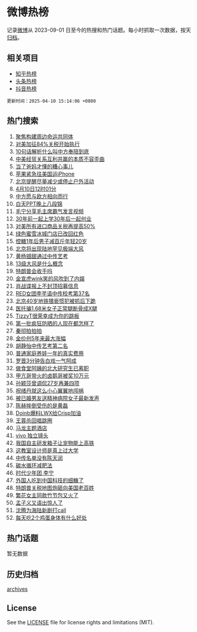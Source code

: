 # 微博热榜

记录[微博](https://www.weibo.com)从 2023-09-01 日至今的热搜和热门话题。每小时抓取一次数据，按天[归档](archives)。

## 相关项目

- [知乎热榜](https://github.com/hotarchive/zhihu)
- [头条热榜](https://github.com/hotarchive/toutiao)
- [抖音热榜](https://github.com/hotarchive/douyin)


`更新时间：2025-04-10 15:14:06 +0800`

## 热门搜索

1. [聚焦构建周边命运共同体](https://m.weibo.cn/search?containerid=100103type%3D1%26t%3D10%26q%3D%23%E8%81%9A%E7%84%A6%E6%9E%84%E5%BB%BA%E5%91%A8%E8%BE%B9%E5%91%BD%E8%BF%90%E5%85%B1%E5%90%8C%E4%BD%93%23&stream_entry_id=51&isnewpage=1&extparam=seat%3D1%26dgr%3D0%26cate%3D10103%26c_type%3D51%26pos%3D0%26filter_type%3Drealtimehot%26stream_entry_id%3D51%26q%3D%2523%25E8%2581%259A%25E7%2584%25A6%25E6%259E%2584%25E5%25BB%25BA%25E5%2591%25A8%25E8%25BE%25B9%25E5%2591%25BD%25E8%25BF%2590%25E5%2585%25B1%25E5%2590%258C%25E4%25BD%2593%2523%26display_time%3D1744269245%26pre_seqid%3D174426924541401822469121)
1. [对美加征84%关税开始执行](https://m.weibo.cn/search?containerid=100103type%3D1%26t%3D10%26q%3D%23%E5%AF%B9%E7%BE%8E%E5%8A%A0%E5%BE%8184%25%E5%85%B3%E7%A8%8E%E5%BC%80%E5%A7%8B%E6%89%A7%E8%A1%8C%23&stream_entry_id=31&isnewpage=1&extparam=seat%3D1%26dgr%3D0%26cate%3D5001%26stream_entry_id%3D31%26q%3D%2523%25E5%25AF%25B9%25E7%25BE%258E%25E5%258A%25A0%25E5%25BE%258184%2525%25E5%2585%25B3%25E7%25A8%258E%25E5%25BC%2580%25E5%25A7%258B%25E6%2589%25A7%25E8%25A1%258C%2523%26flag%3D2%26lcate%3D5001%26band_rank%3D1%26realpos%3D1%26pos%3D0%26filter_type%3Drealtimehot%26c_type%3D31%26display_time%3D1744269245%26pre_seqid%3D174426924541401822469121)
1. [10句话解析什么叫中方奉陪到底](https://m.weibo.cn/search?containerid=100103type%3D1%26t%3D10%26q%3D%2310%E5%8F%A5%E8%AF%9D%E8%A7%A3%E6%9E%90%E4%BB%80%E4%B9%88%E5%8F%AB%E4%B8%AD%E6%96%B9%E5%A5%89%E9%99%AA%E5%88%B0%E5%BA%95%23&stream_entry_id=31&isnewpage=1&extparam=seat%3D1%26dgr%3D0%26cate%3D5001%26stream_entry_id%3D31%26q%3D%252310%25E5%258F%25A5%25E8%25AF%259D%25E8%25A7%25A3%25E6%259E%2590%25E4%25BB%2580%25E4%25B9%2588%25E5%258F%25AB%25E4%25B8%25AD%25E6%2596%25B9%25E5%25A5%2589%25E9%2599%25AA%25E5%2588%25B0%25E5%25BA%2595%2523%26flag%3D0%26lcate%3D5001%26band_rank%3D2%26realpos%3D2%26pos%3D1%26filter_type%3Drealtimehot%26c_type%3D31%26display_time%3D1744269245%26pre_seqid%3D174426924541401822469121)
1. [中美经贸关系互利共赢的本质不容歪曲](https://m.weibo.cn/search?containerid=100103type%3D1%26t%3D10%26q%3D%23%E4%B8%AD%E7%BE%8E%E7%BB%8F%E8%B4%B8%E5%85%B3%E7%B3%BB%E4%BA%92%E5%88%A9%E5%85%B1%E8%B5%A2%E7%9A%84%E6%9C%AC%E8%B4%A8%E4%B8%8D%E5%AE%B9%E6%AD%AA%E6%9B%B2%23&stream_entry_id=31&isnewpage=1&extparam=seat%3D1%26dgr%3D0%26cate%3D5001%26stream_entry_id%3D31%26q%3D%2523%25E4%25B8%25AD%25E7%25BE%258E%25E7%25BB%258F%25E8%25B4%25B8%25E5%2585%25B3%25E7%25B3%25BB%25E4%25BA%2592%25E5%2588%25A9%25E5%2585%25B1%25E8%25B5%25A2%25E7%259A%2584%25E6%259C%25AC%25E8%25B4%25A8%25E4%25B8%258D%25E5%25AE%25B9%25E6%25AD%25AA%25E6%259B%25B2%2523%26flag%3D0%26lcate%3D5001%26band_rank%3D3%26realpos%3D3%26pos%3D2%26filter_type%3Drealtimehot%26c_type%3D31%26display_time%3D1744269245%26pre_seqid%3D174426924541401822469121)
1. [当了爸妈才懂的糟心事儿](https://m.weibo.cn/search?containerid=100103type%3D1%26t%3D10%26q%3D%23%E5%BD%93%E4%BA%86%E7%88%B8%E5%A6%88%E6%89%8D%E6%87%82%E7%9A%84%E7%B3%9F%E5%BF%83%E4%BA%8B%E5%84%BF%23&stream_entry_id=31&isnewpage=1&extparam=seat%3D1%26dgr%3D0%26adid%3D282278%26topic_ad%3D1%26stream_entry_id%3D31%26q%3D%2523%25E5%25BD%2593%25E4%25BA%2586%25E7%2588%25B8%25E5%25A6%2588%25E6%2589%258D%25E6%2587%2582%25E7%259A%2584%25E7%25B3%259F%25E5%25BF%2583%25E4%25BA%258B%25E5%2584%25BF%2523%26is_ad_pos%3D1%26lcate%3D5001%26band_rank%3D4%26pos%3D3%26filter_type%3Drealtimehot%26cate%3D5001%26c_type%3D31%26display_time%3D1744269245%26pre_seqid%3D174426924541401822469121)
1. [苹果紧急往美国运iPhone](https://m.weibo.cn/search?containerid=100103type%3D1%26t%3D10%26q%3D%23%E8%8B%B9%E6%9E%9C%E7%B4%A7%E6%80%A5%E5%BE%80%E7%BE%8E%E5%9B%BD%E8%BF%90iPhone%23&stream_entry_id=31&isnewpage=1&extparam=seat%3D1%26dgr%3D0%26cate%3D5001%26stream_entry_id%3D31%26q%3D%2523%25E8%258B%25B9%25E6%259E%259C%25E7%25B4%25A7%25E6%2580%25A5%25E5%25BE%2580%25E7%25BE%258E%25E5%259B%25BD%25E8%25BF%2590iPhone%2523%26flag%3D2%26lcate%3D5001%26band_rank%3D4%26realpos%3D4%26pos%3D4%26filter_type%3Drealtimehot%26c_type%3D31%26display_time%3D1744269245%26pre_seqid%3D174426924541401822469121)
1. [北京提醒尽量减少或停止户外活动](https://m.weibo.cn/search?containerid=100103type%3D1%26t%3D10%26q%3D%23%E5%8C%97%E4%BA%AC%E6%8F%90%E9%86%92%E5%B0%BD%E9%87%8F%E5%87%8F%E5%B0%91%E6%88%96%E5%81%9C%E6%AD%A2%E6%88%B7%E5%A4%96%E6%B4%BB%E5%8A%A8%23&stream_entry_id=31&isnewpage=1&extparam=seat%3D1%26dgr%3D0%26cate%3D5001%26stream_entry_id%3D31%26q%3D%2523%25E5%258C%2597%25E4%25BA%25AC%25E6%258F%2590%25E9%2586%2592%25E5%25B0%25BD%25E9%2587%258F%25E5%2587%258F%25E5%25B0%2591%25E6%2588%2596%25E5%2581%259C%25E6%25AD%25A2%25E6%2588%25B7%25E5%25A4%2596%25E6%25B4%25BB%25E5%258A%25A8%2523%26flag%3D1%26lcate%3D5001%26band_rank%3D5%26realpos%3D5%26pos%3D5%26filter_type%3Drealtimehot%26c_type%3D31%26display_time%3D1744269245%26pre_seqid%3D174426924541401822469121)
1. [4月10日12时01分](https://m.weibo.cn/search?containerid=100103type%3D1%26t%3D10%26q%3D%234%E6%9C%8810%E6%97%A512%E6%97%B601%E5%88%86%23&stream_entry_id=31&isnewpage=1&extparam=seat%3D1%26dgr%3D0%26cate%3D5001%26stream_entry_id%3D31%26q%3D%25234%25E6%259C%258810%25E6%2597%25A512%25E6%2597%25B601%25E5%2588%2586%2523%26flag%3D16%26lcate%3D5001%26band_rank%3D6%26realpos%3D6%26pos%3D6%26filter_type%3Drealtimehot%26c_type%3D31%26display_time%3D1744269245%26pre_seqid%3D174426924541401822469121)
1. [中方愿与欧方相向而行](https://m.weibo.cn/search?containerid=100103type%3D1%26t%3D10%26q%3D%23%E4%B8%AD%E6%96%B9%E6%84%BF%E4%B8%8E%E6%AC%A7%E6%96%B9%E7%9B%B8%E5%90%91%E8%80%8C%E8%A1%8C%23&stream_entry_id=31&isnewpage=1&extparam=seat%3D1%26dgr%3D0%26cate%3D5001%26stream_entry_id%3D31%26q%3D%2523%25E4%25B8%25AD%25E6%2596%25B9%25E6%2584%25BF%25E4%25B8%258E%25E6%25AC%25A7%25E6%2596%25B9%25E7%259B%25B8%25E5%2590%2591%25E8%2580%258C%25E8%25A1%258C%2523%26flag%3D0%26lcate%3D5001%26band_rank%3D7%26realpos%3D7%26pos%3D7%26filter_type%3Drealtimehot%26c_type%3D31%26display_time%3D1744269245%26pre_seqid%3D174426924541401822469121)
1. [白天PPT晚上八段锦](https://m.weibo.cn/search?containerid=100103type%3D1%26t%3D10%26q%3D%E7%99%BD%E5%A4%A9PPT%E6%99%9A%E4%B8%8A%E5%85%AB%E6%AE%B5%E9%94%A6&stream_entry_id=31&isnewpage=1&extparam=seat%3D1%26dgr%3D0%26cate%3D5001%26stream_entry_id%3D31%26q%3D%25E7%2599%25BD%25E5%25A4%25A9PPT%25E6%2599%259A%25E4%25B8%258A%25E5%2585%25AB%25E6%25AE%25B5%25E9%2594%25A6%26flag%3D0%26lcate%3D5001%26band_rank%3D8%26realpos%3D8%26pos%3D8%26filter_type%3Drealtimehot%26c_type%3D31%26display_time%3D1744269245%26pre_seqid%3D174426924541401822469121)
1. [毛宁分享毛主席霸气发言视频](https://m.weibo.cn/search?containerid=100103type%3D1%26t%3D10%26q%3D%23%E6%AF%9B%E5%AE%81%E5%88%86%E4%BA%AB%E6%AF%9B%E4%B8%BB%E5%B8%AD%E9%9C%B8%E6%B0%94%E5%8F%91%E8%A8%80%E8%A7%86%E9%A2%91%23&stream_entry_id=31&isnewpage=1&extparam=seat%3D1%26dgr%3D0%26cate%3D5001%26stream_entry_id%3D31%26q%3D%2523%25E6%25AF%259B%25E5%25AE%2581%25E5%2588%2586%25E4%25BA%25AB%25E6%25AF%259B%25E4%25B8%25BB%25E5%25B8%25AD%25E9%259C%25B8%25E6%25B0%2594%25E5%258F%2591%25E8%25A8%2580%25E8%25A7%2586%25E9%25A2%2591%2523%26flag%3D1%26lcate%3D5001%26band_rank%3D9%26realpos%3D9%26pos%3D9%26filter_type%3Drealtimehot%26c_type%3D31%26display_time%3D1744269245%26pre_seqid%3D174426924541401822469121)
1. [30年前一起上学30年后一起创业](https://m.weibo.cn/search?containerid=100103type%3D1%26t%3D10%26q%3D%2330%E5%B9%B4%E5%89%8D%E4%B8%80%E8%B5%B7%E4%B8%8A%E5%AD%A630%E5%B9%B4%E5%90%8E%E4%B8%80%E8%B5%B7%E5%88%9B%E4%B8%9A%23&stream_entry_id=31&isnewpage=1&extparam=seat%3D1%26dgr%3D0%26cate%3D5001%26stream_entry_id%3D31%26q%3D%252330%25E5%25B9%25B4%25E5%2589%258D%25E4%25B8%2580%25E8%25B5%25B7%25E4%25B8%258A%25E5%25AD%25A630%25E5%25B9%25B4%25E5%2590%258E%25E4%25B8%2580%25E8%25B5%25B7%25E5%2588%259B%25E4%25B8%259A%2523%26flag%3D1%26lcate%3D5001%26band_rank%3D10%26realpos%3D10%26pos%3D10%26filter_type%3Drealtimehot%26c_type%3D31%26display_time%3D1744269245%26pre_seqid%3D174426924541401822469121)
1. [对美所有进口商品关税再提高50%](https://m.weibo.cn/search?containerid=100103type%3D1%26t%3D10%26q%3D%23%E5%AF%B9%E7%BE%8E%E6%89%80%E6%9C%89%E8%BF%9B%E5%8F%A3%E5%95%86%E5%93%81%E5%85%B3%E7%A8%8E%E5%86%8D%E6%8F%90%E9%AB%9850%25%23&stream_entry_id=31&isnewpage=1&extparam=seat%3D1%26dgr%3D0%26cate%3D5001%26stream_entry_id%3D31%26q%3D%2523%25E5%25AF%25B9%25E7%25BE%258E%25E6%2589%2580%25E6%259C%2589%25E8%25BF%259B%25E5%258F%25A3%25E5%2595%2586%25E5%2593%2581%25E5%2585%25B3%25E7%25A8%258E%25E5%2586%258D%25E6%258F%2590%25E9%25AB%259850%2525%2523%26flag%3D2%26lcate%3D5001%26band_rank%3D11%26realpos%3D11%26pos%3D11%26filter_type%3Drealtimehot%26c_type%3D31%26display_time%3D1744269245%26pre_seqid%3D174426924541401822469121)
1. [绿色蜜雪冰城门店已改回红色](https://m.weibo.cn/search?containerid=100103type%3D1%26t%3D10%26q%3D%23%E7%BB%BF%E8%89%B2%E8%9C%9C%E9%9B%AA%E5%86%B0%E5%9F%8E%E9%97%A8%E5%BA%97%E5%B7%B2%E6%94%B9%E5%9B%9E%E7%BA%A2%E8%89%B2%23&stream_entry_id=31&isnewpage=1&extparam=seat%3D1%26dgr%3D0%26cate%3D5001%26stream_entry_id%3D31%26q%3D%2523%25E7%25BB%25BF%25E8%2589%25B2%25E8%259C%259C%25E9%259B%25AA%25E5%2586%25B0%25E5%259F%258E%25E9%2597%25A8%25E5%25BA%2597%25E5%25B7%25B2%25E6%2594%25B9%25E5%259B%259E%25E7%25BA%25A2%25E8%2589%25B2%2523%26flag%3D1%26lcate%3D5001%26band_rank%3D12%26realpos%3D12%26pos%3D12%26filter_type%3Drealtimehot%26c_type%3D31%26display_time%3D1744269245%26pre_seqid%3D174426924541401822469121)
1. [控糖1年后男子减百斤年轻20岁](https://m.weibo.cn/search?containerid=100103type%3D1%26t%3D10%26q%3D%23%E6%8E%A7%E7%B3%961%E5%B9%B4%E5%90%8E%E7%94%B7%E5%AD%90%E5%87%8F%E7%99%BE%E6%96%A4%E5%B9%B4%E8%BD%BB20%E5%B2%81%23&stream_entry_id=31&isnewpage=1&extparam=seat%3D1%26dgr%3D0%26cate%3D5001%26stream_entry_id%3D31%26q%3D%2523%25E6%258E%25A7%25E7%25B3%25961%25E5%25B9%25B4%25E5%2590%258E%25E7%2594%25B7%25E5%25AD%2590%25E5%2587%258F%25E7%2599%25BE%25E6%2596%25A4%25E5%25B9%25B4%25E8%25BD%25BB20%25E5%25B2%2581%2523%26flag%3D2%26lcate%3D5001%26band_rank%3D13%26realpos%3D13%26pos%3D13%26filter_type%3Drealtimehot%26c_type%3D31%26display_time%3D1744269245%26pre_seqid%3D174426924541401822469121)
1. [北京将出现陆地罕见极端大风](https://m.weibo.cn/search?containerid=100103type%3D1%26t%3D10%26q%3D%23%E5%8C%97%E4%BA%AC%E5%B0%86%E5%87%BA%E7%8E%B0%E9%99%86%E5%9C%B0%E7%BD%95%E8%A7%81%E6%9E%81%E7%AB%AF%E5%A4%A7%E9%A3%8E%23&stream_entry_id=31&isnewpage=1&extparam=seat%3D1%26dgr%3D0%26cate%3D5001%26stream_entry_id%3D31%26q%3D%2523%25E5%258C%2597%25E4%25BA%25AC%25E5%25B0%2586%25E5%2587%25BA%25E7%258E%25B0%25E9%2599%2586%25E5%259C%25B0%25E7%25BD%2595%25E8%25A7%2581%25E6%259E%2581%25E7%25AB%25AF%25E5%25A4%25A7%25E9%25A3%258E%2523%26flag%3D1%26lcate%3D5001%26band_rank%3D14%26realpos%3D14%26pos%3D14%26filter_type%3Drealtimehot%26c_type%3D31%26display_time%3D1744269245%26pre_seqid%3D174426924541401822469121)
1. [黄杨钿甜通过中传艺考](https://m.weibo.cn/search?containerid=100103type%3D1%26t%3D10%26q%3D%23%E9%BB%84%E6%9D%A8%E9%92%BF%E7%94%9C%E9%80%9A%E8%BF%87%E4%B8%AD%E4%BC%A0%E8%89%BA%E8%80%83%23&stream_entry_id=31&isnewpage=1&extparam=seat%3D1%26dgr%3D0%26cate%3D5001%26stream_entry_id%3D31%26q%3D%2523%25E9%25BB%2584%25E6%259D%25A8%25E9%2592%25BF%25E7%2594%259C%25E9%2580%259A%25E8%25BF%2587%25E4%25B8%25AD%25E4%25BC%25A0%25E8%2589%25BA%25E8%2580%2583%2523%26flag%3D1%26lcate%3D5001%26band_rank%3D15%26realpos%3D15%26pos%3D15%26filter_type%3Drealtimehot%26c_type%3D31%26display_time%3D1744269245%26pre_seqid%3D174426924541401822469121)
1. [13级大风是什么概念](https://m.weibo.cn/search?containerid=100103type%3D1%26t%3D10%26q%3D%2313%E7%BA%A7%E5%A4%A7%E9%A3%8E%E6%98%AF%E4%BB%80%E4%B9%88%E6%A6%82%E5%BF%B5%23&stream_entry_id=31&isnewpage=1&extparam=seat%3D1%26dgr%3D0%26cate%3D5001%26stream_entry_id%3D31%26q%3D%252313%25E7%25BA%25A7%25E5%25A4%25A7%25E9%25A3%258E%25E6%2598%25AF%25E4%25BB%2580%25E4%25B9%2588%25E6%25A6%2582%25E5%25BF%25B5%2523%26flag%3D1%26lcate%3D5001%26band_rank%3D16%26realpos%3D16%26pos%3D16%26filter_type%3Drealtimehot%26c_type%3D31%26display_time%3D1744269245%26pre_seqid%3D174426924541401822469121)
1. [特朗普会收手吗](https://m.weibo.cn/search?containerid=100103type%3D1%26t%3D10%26q%3D%23%E7%89%B9%E6%9C%97%E6%99%AE%E4%BC%9A%E6%94%B6%E6%89%8B%E5%90%97%23&stream_entry_id=31&isnewpage=1&extparam=seat%3D1%26dgr%3D0%26cate%3D5001%26stream_entry_id%3D31%26q%3D%2523%25E7%2589%25B9%25E6%259C%2597%25E6%2599%25AE%25E4%25BC%259A%25E6%2594%25B6%25E6%2589%258B%25E5%2590%2597%2523%26flag%3D0%26lcate%3D5001%26band_rank%3D17%26realpos%3D17%26pos%3D17%26filter_type%3Drealtimehot%26c_type%3D31%26display_time%3D1744269245%26pre_seqid%3D174426924541401822469121)
1. [金宣虎wink笑的风吹到了内娱](https://m.weibo.cn/search?containerid=100103type%3D1%26t%3D10%26q%3D%23%E9%87%91%E5%AE%A3%E8%99%8Ewink%E7%AC%91%E7%9A%84%E9%A3%8E%E5%90%B9%E5%88%B0%E4%BA%86%E5%86%85%E5%A8%B1%23&stream_entry_id=31&isnewpage=1&extparam=seat%3D1%26dgr%3D0%26cate%3D5001%26stream_entry_id%3D31%26q%3D%2523%25E9%2587%2591%25E5%25AE%25A3%25E8%2599%258Ewink%25E7%25AC%2591%25E7%259A%2584%25E9%25A3%258E%25E5%2590%25B9%25E5%2588%25B0%25E4%25BA%2586%25E5%2586%2585%25E5%25A8%25B1%2523%26flag%3D0%26lcate%3D5001%26band_rank%3D18%26realpos%3D18%26pos%3D18%26filter_type%3Drealtimehot%26c_type%3D31%26display_time%3D1744269245%26pre_seqid%3D174426924541401822469121)
1. [肖战谍报上不封顶招募信息](https://m.weibo.cn/search?containerid=100103type%3D1%26t%3D10%26q%3D%23%E8%82%96%E6%88%98%E8%B0%8D%E6%8A%A5%E4%B8%8A%E4%B8%8D%E5%B0%81%E9%A1%B6%E6%8B%9B%E5%8B%9F%E4%BF%A1%E6%81%AF%23&stream_entry_id=31&isnewpage=1&extparam=seat%3D1%26dgr%3D0%26cate%3D5001%26stream_entry_id%3D31%26q%3D%2523%25E8%2582%2596%25E6%2588%2598%25E8%25B0%258D%25E6%258A%25A5%25E4%25B8%258A%25E4%25B8%258D%25E5%25B0%2581%25E9%25A1%25B6%25E6%258B%259B%25E5%258B%259F%25E4%25BF%25A1%25E6%2581%25AF%2523%26flag%3D1%26lcate%3D5001%26band_rank%3D19%26realpos%3D19%26pos%3D19%26filter_type%3Drealtimehot%26c_type%3D31%26display_time%3D1744269245%26pre_seqid%3D174426924541401822469121)
1. [RED女团李芊语中传校考第37名](https://m.weibo.cn/search?containerid=100103type%3D1%26t%3D10%26q%3D%23RED%E5%A5%B3%E5%9B%A2%E6%9D%8E%E8%8A%8A%E8%AF%AD%E4%B8%AD%E4%BC%A0%E6%A0%A1%E8%80%83%E7%AC%AC37%E5%90%8D%23&stream_entry_id=31&isnewpage=1&extparam=seat%3D1%26dgr%3D0%26cate%3D5001%26stream_entry_id%3D31%26q%3D%2523RED%25E5%25A5%25B3%25E5%259B%25A2%25E6%259D%258E%25E8%258A%258A%25E8%25AF%25AD%25E4%25B8%25AD%25E4%25BC%25A0%25E6%25A0%25A1%25E8%2580%2583%25E7%25AC%25AC37%25E5%2590%258D%2523%26flag%3D1%26lcate%3D5001%26band_rank%3D20%26realpos%3D20%26pos%3D20%26filter_type%3Drealtimehot%26c_type%3D31%26display_time%3D1744269245%26pre_seqid%3D174426924541401822469121)
1. [北京40岁地铁猥亵惯犯被抓后下跪](https://m.weibo.cn/search?containerid=100103type%3D1%26t%3D10%26q%3D%23%E5%8C%97%E4%BA%AC40%E5%B2%81%E5%9C%B0%E9%93%81%E7%8C%A5%E4%BA%B5%E6%83%AF%E7%8A%AF%E8%A2%AB%E6%8A%93%E5%90%8E%E4%B8%8B%E8%B7%AA%23&stream_entry_id=31&isnewpage=1&extparam=seat%3D1%26dgr%3D0%26cate%3D5001%26stream_entry_id%3D31%26q%3D%2523%25E5%258C%2597%25E4%25BA%25AC40%25E5%25B2%2581%25E5%259C%25B0%25E9%2593%2581%25E7%258C%25A5%25E4%25BA%25B5%25E6%2583%25AF%25E7%258A%25AF%25E8%25A2%25AB%25E6%258A%2593%25E5%2590%258E%25E4%25B8%258B%25E8%25B7%25AA%2523%26flag%3D0%26lcate%3D5001%26band_rank%3D21%26realpos%3D21%26pos%3D21%26filter_type%3Drealtimehot%26c_type%3D31%26display_time%3D1744269245%26pre_seqid%3D174426924541401822469121)
1. [医托骗1.68米女子正常腿断骨成X腿](https://m.weibo.cn/search?containerid=100103type%3D1%26t%3D10%26q%3D%23%E5%8C%BB%E6%89%98%E9%AA%971.68%E7%B1%B3%E5%A5%B3%E5%AD%90%E6%AD%A3%E5%B8%B8%E8%85%BF%E6%96%AD%E9%AA%A8%E6%88%90X%E8%85%BF%23&stream_entry_id=31&isnewpage=1&extparam=seat%3D1%26dgr%3D0%26cate%3D5001%26stream_entry_id%3D31%26q%3D%2523%25E5%258C%25BB%25E6%2589%2598%25E9%25AA%25971.68%25E7%25B1%25B3%25E5%25A5%25B3%25E5%25AD%2590%25E6%25AD%25A3%25E5%25B8%25B8%25E8%2585%25BF%25E6%2596%25AD%25E9%25AA%25A8%25E6%2588%2590X%25E8%2585%25BF%2523%26flag%3D0%26lcate%3D5001%26band_rank%3D22%26realpos%3D22%26pos%3D22%26filter_type%3Drealtimehot%26c_type%3D31%26display_time%3D1744269245%26pre_seqid%3D174426924541401822469121)
1. [TizzyT很荣幸成为你的跳板](https://m.weibo.cn/search?containerid=100103type%3D1%26t%3D10%26q%3D%23TizzyT%E5%BE%88%E8%8D%A3%E5%B9%B8%E6%88%90%E4%B8%BA%E4%BD%A0%E7%9A%84%E8%B7%B3%E6%9D%BF%23&stream_entry_id=31&isnewpage=1&extparam=seat%3D1%26dgr%3D0%26cate%3D5001%26stream_entry_id%3D31%26q%3D%2523TizzyT%25E5%25BE%2588%25E8%258D%25A3%25E5%25B9%25B8%25E6%2588%2590%25E4%25B8%25BA%25E4%25BD%25A0%25E7%259A%2584%25E8%25B7%25B3%25E6%259D%25BF%2523%26flag%3D1%26lcate%3D5001%26band_rank%3D23%26realpos%3D23%26pos%3D23%26filter_type%3Drealtimehot%26c_type%3D31%26display_time%3D1744269245%26pre_seqid%3D174426924541401822469121)
1. [第一批疯狂防晒的人现在都怎样了](https://m.weibo.cn/search?containerid=100103type%3D1%26t%3D10%26q%3D%E7%AC%AC%E4%B8%80%E6%89%B9%E7%96%AF%E7%8B%82%E9%98%B2%E6%99%92%E7%9A%84%E4%BA%BA%E7%8E%B0%E5%9C%A8%E9%83%BD%E6%80%8E%E6%A0%B7%E4%BA%86&stream_entry_id=31&isnewpage=1&extparam=seat%3D1%26dgr%3D0%26cate%3D5001%26stream_entry_id%3D31%26q%3D%25E7%25AC%25AC%25E4%25B8%2580%25E6%2589%25B9%25E7%2596%25AF%25E7%258B%2582%25E9%2598%25B2%25E6%2599%2592%25E7%259A%2584%25E4%25BA%25BA%25E7%258E%25B0%25E5%259C%25A8%25E9%2583%25BD%25E6%2580%258E%25E6%25A0%25B7%25E4%25BA%2586%26flag%3D0%26lcate%3D5001%26band_rank%3D24%26realpos%3D24%26pos%3D24%26filter_type%3Drealtimehot%26c_type%3D31%26display_time%3D1744269245%26pre_seqid%3D174426924541401822469121)
1. [秦彻拍拍拍](https://m.weibo.cn/search?containerid=100103type%3D1%26t%3D10%26q%3D%E7%A7%A6%E5%BD%BB%E6%8B%8D%E6%8B%8D%E6%8B%8D&stream_entry_id=31&isnewpage=1&extparam=seat%3D1%26dgr%3D0%26cate%3D5001%26stream_entry_id%3D31%26q%3D%25E7%25A7%25A6%25E5%25BD%25BB%25E6%258B%258D%25E6%258B%258D%25E6%258B%258D%26flag%3D1%26lcate%3D5001%26band_rank%3D25%26realpos%3D25%26pos%3D25%26filter_type%3Drealtimehot%26c_type%3D31%26display_time%3D1744269245%26pre_seqid%3D174426924541401822469121)
1. [金价创5年来最大涨幅](https://m.weibo.cn/search?containerid=100103type%3D1%26t%3D10%26q%3D%23%E9%87%91%E4%BB%B7%E5%88%9B5%E5%B9%B4%E6%9D%A5%E6%9C%80%E5%A4%A7%E6%B6%A8%E5%B9%85%23&stream_entry_id=31&isnewpage=1&extparam=seat%3D1%26dgr%3D0%26cate%3D5001%26stream_entry_id%3D31%26q%3D%2523%25E9%2587%2591%25E4%25BB%25B7%25E5%2588%259B5%25E5%25B9%25B4%25E6%259D%25A5%25E6%259C%2580%25E5%25A4%25A7%25E6%25B6%25A8%25E5%25B9%2585%2523%26flag%3D0%26lcate%3D5001%26band_rank%3D26%26realpos%3D26%26pos%3D26%26filter_type%3Drealtimehot%26c_type%3D31%26display_time%3D1744269245%26pre_seqid%3D174426924541401822469121)
1. [胡静怡中传艺考第二名](https://m.weibo.cn/search?containerid=100103type%3D1%26t%3D10%26q%3D%23%E8%83%A1%E9%9D%99%E6%80%A1%E4%B8%AD%E4%BC%A0%E8%89%BA%E8%80%83%E7%AC%AC%E4%BA%8C%E5%90%8D%23&stream_entry_id=31&isnewpage=1&extparam=seat%3D1%26dgr%3D0%26cate%3D5001%26stream_entry_id%3D31%26q%3D%2523%25E8%2583%25A1%25E9%259D%2599%25E6%2580%25A1%25E4%25B8%25AD%25E4%25BC%25A0%25E8%2589%25BA%25E8%2580%2583%25E7%25AC%25AC%25E4%25BA%258C%25E5%2590%258D%2523%26flag%3D1%26lcate%3D5001%26band_rank%3D27%26realpos%3D27%26pos%3D27%26filter_type%3Drealtimehot%26c_type%3D31%26display_time%3D1744269245%26pre_seqid%3D174426924541401822469121)
1. [普通家庭养娃一年的真实费用](https://m.weibo.cn/search?containerid=100103type%3D1%26t%3D10%26q%3D%E6%99%AE%E9%80%9A%E5%AE%B6%E5%BA%AD%E5%85%BB%E5%A8%83%E4%B8%80%E5%B9%B4%E7%9A%84%E7%9C%9F%E5%AE%9E%E8%B4%B9%E7%94%A8&stream_entry_id=31&isnewpage=1&extparam=seat%3D1%26dgr%3D0%26cate%3D5001%26stream_entry_id%3D31%26q%3D%25E6%2599%25AE%25E9%2580%259A%25E5%25AE%25B6%25E5%25BA%25AD%25E5%2585%25BB%25E5%25A8%2583%25E4%25B8%2580%25E5%25B9%25B4%25E7%259A%2584%25E7%259C%259F%25E5%25AE%259E%25E8%25B4%25B9%25E7%2594%25A8%26flag%3D1%26lcate%3D5001%26band_rank%3D28%26realpos%3D28%26pos%3D28%26filter_type%3Drealtimehot%26c_type%3D31%26display_time%3D1744269245%26pre_seqid%3D174426924541401822469121)
1. [罗晋3分钟告白戏一气呵成](https://m.weibo.cn/search?containerid=100103type%3D1%26t%3D10%26q%3D%E7%BD%97%E6%99%8B3%E5%88%86%E9%92%9F%E5%91%8A%E7%99%BD%E6%88%8F%E4%B8%80%E6%B0%94%E5%91%B5%E6%88%90&stream_entry_id=31&isnewpage=1&extparam=seat%3D1%26dgr%3D0%26cate%3D5001%26stream_entry_id%3D31%26q%3D%25E7%25BD%2597%25E6%2599%258B3%25E5%2588%2586%25E9%2592%259F%25E5%2591%258A%25E7%2599%25BD%25E6%2588%258F%25E4%25B8%2580%25E6%25B0%2594%25E5%2591%25B5%25E6%2588%2590%26flag%3D1%26lcate%3D5001%26band_rank%3D29%26realpos%3D29%26pos%3D29%26filter_type%3Drealtimehot%26c_type%3D31%26display_time%3D1744269245%26pre_seqid%3D174426924541401822469121)
1. [做食堂阿姨的北大研究生已离职](https://m.weibo.cn/search?containerid=100103type%3D1%26t%3D10%26q%3D%23%E5%81%9A%E9%A3%9F%E5%A0%82%E9%98%BF%E5%A7%A8%E7%9A%84%E5%8C%97%E5%A4%A7%E7%A0%94%E7%A9%B6%E7%94%9F%E5%B7%B2%E7%A6%BB%E8%81%8C%23&stream_entry_id=31&isnewpage=1&extparam=seat%3D1%26dgr%3D0%26cate%3D5001%26stream_entry_id%3D31%26q%3D%2523%25E5%2581%259A%25E9%25A3%259F%25E5%25A0%2582%25E9%2598%25BF%25E5%25A7%25A8%25E7%259A%2584%25E5%258C%2597%25E5%25A4%25A7%25E7%25A0%2594%25E7%25A9%25B6%25E7%2594%259F%25E5%25B7%25B2%25E7%25A6%25BB%25E8%2581%258C%2523%26flag%3D0%26lcate%3D5001%26band_rank%3D30%26realpos%3D30%26pos%3D30%26filter_type%3Drealtimehot%26c_type%3D31%26display_time%3D1744269245%26pre_seqid%3D174426924541401822469121)
1. [甲亢哥带火的卤鹅哥被奖10万元](https://m.weibo.cn/search?containerid=100103type%3D1%26t%3D10%26q%3D%23%E7%94%B2%E4%BA%A2%E5%93%A5%E5%B8%A6%E7%81%AB%E7%9A%84%E5%8D%A4%E9%B9%85%E5%93%A5%E8%A2%AB%E5%A5%9610%E4%B8%87%E5%85%83%23&stream_entry_id=31&isnewpage=1&extparam=seat%3D1%26dgr%3D0%26cate%3D5001%26stream_entry_id%3D31%26q%3D%2523%25E7%2594%25B2%25E4%25BA%25A2%25E5%2593%25A5%25E5%25B8%25A6%25E7%2581%25AB%25E7%259A%2584%25E5%258D%25A4%25E9%25B9%2585%25E5%2593%25A5%25E8%25A2%25AB%25E5%25A5%259610%25E4%25B8%2587%25E5%2585%2583%2523%26flag%3D0%26lcate%3D5001%26band_rank%3D31%26realpos%3D31%26pos%3D31%26filter_type%3Drealtimehot%26c_type%3D31%26display_time%3D1744269245%26pre_seqid%3D174426924541401822469121)
1. [孙颖莎曾调侃27岁再兼四项](https://m.weibo.cn/search?containerid=100103type%3D1%26t%3D10%26q%3D%23%E5%AD%99%E9%A2%96%E8%8E%8E%E6%9B%BE%E8%B0%83%E4%BE%8327%E5%B2%81%E5%86%8D%E5%85%BC%E5%9B%9B%E9%A1%B9%23&stream_entry_id=31&isnewpage=1&extparam=seat%3D1%26dgr%3D0%26cate%3D5001%26stream_entry_id%3D31%26q%3D%2523%25E5%25AD%2599%25E9%25A2%2596%25E8%258E%258E%25E6%259B%25BE%25E8%25B0%2583%25E4%25BE%258327%25E5%25B2%2581%25E5%2586%258D%25E5%2585%25BC%25E5%259B%259B%25E9%25A1%25B9%2523%26flag%3D0%26lcate%3D5001%26band_rank%3D32%26realpos%3D32%26pos%3D32%26filter_type%3Drealtimehot%26c_type%3D31%26display_time%3D1744269245%26pre_seqid%3D174426924541401822469121)
1. [祝绪丹就这么小心翼翼地闯祸](https://m.weibo.cn/search?containerid=100103type%3D1%26t%3D10%26q%3D%E7%A5%9D%E7%BB%AA%E4%B8%B9%E5%B0%B1%E8%BF%99%E4%B9%88%E5%B0%8F%E5%BF%83%E7%BF%BC%E7%BF%BC%E5%9C%B0%E9%97%AF%E7%A5%B8&stream_entry_id=31&isnewpage=1&extparam=seat%3D1%26dgr%3D0%26cate%3D5001%26stream_entry_id%3D31%26q%3D%25E7%25A5%259D%25E7%25BB%25AA%25E4%25B8%25B9%25E5%25B0%25B1%25E8%25BF%2599%25E4%25B9%2588%25E5%25B0%258F%25E5%25BF%2583%25E7%25BF%25BC%25E7%25BF%25BC%25E5%259C%25B0%25E9%2597%25AF%25E7%25A5%25B8%26flag%3D1%26lcate%3D5001%26band_rank%3D33%26realpos%3D33%26pos%3D33%26filter_type%3Drealtimehot%26c_type%3D31%26display_time%3D1744269245%26pre_seqid%3D174426924541401822469121)
1. [被已婚男友送精神病院女子最新发声](https://m.weibo.cn/search?containerid=100103type%3D1%26t%3D10%26q%3D%23%E8%A2%AB%E5%B7%B2%E5%A9%9A%E7%94%B7%E5%8F%8B%E9%80%81%E7%B2%BE%E7%A5%9E%E7%97%85%E9%99%A2%E5%A5%B3%E5%AD%90%E6%9C%80%E6%96%B0%E5%8F%91%E5%A3%B0%23&stream_entry_id=31&isnewpage=1&extparam=seat%3D1%26dgr%3D0%26cate%3D5001%26stream_entry_id%3D31%26q%3D%2523%25E8%25A2%25AB%25E5%25B7%25B2%25E5%25A9%259A%25E7%2594%25B7%25E5%258F%258B%25E9%2580%2581%25E7%25B2%25BE%25E7%25A5%259E%25E7%2597%2585%25E9%2599%25A2%25E5%25A5%25B3%25E5%25AD%2590%25E6%259C%2580%25E6%2596%25B0%25E5%258F%2591%25E5%25A3%25B0%2523%26flag%3D1%26lcate%3D5001%26band_rank%3D34%26realpos%3D34%26pos%3D34%26filter_type%3Drealtimehot%26c_type%3D31%26display_time%3D1744269245%26pre_seqid%3D174426924541401822469121)
1. [陈赫摔倒受伤的是黄磊](https://m.weibo.cn/search?containerid=100103type%3D1%26t%3D10%26q%3D%E9%99%88%E8%B5%AB%E6%91%94%E5%80%92%E5%8F%97%E4%BC%A4%E7%9A%84%E6%98%AF%E9%BB%84%E7%A3%8A&stream_entry_id=31&isnewpage=1&extparam=seat%3D1%26dgr%3D0%26cate%3D5001%26stream_entry_id%3D31%26q%3D%25E9%2599%2588%25E8%25B5%25AB%25E6%2591%2594%25E5%2580%2592%25E5%258F%2597%25E4%25BC%25A4%25E7%259A%2584%25E6%2598%25AF%25E9%25BB%2584%25E7%25A3%258A%26flag%3D0%26lcate%3D5001%26band_rank%3D35%26realpos%3D35%26pos%3D35%26filter_type%3Drealtimehot%26c_type%3D31%26display_time%3D1744269245%26pre_seqid%3D174426924541401822469121)
1. [Doinb爆料LWX给Crisp加油](https://m.weibo.cn/search?containerid=100103type%3D1%26t%3D10%26q%3D%23Doinb%E7%88%86%E6%96%99LWX%E7%BB%99Crisp%E5%8A%A0%E6%B2%B9%23&stream_entry_id=31&isnewpage=1&extparam=seat%3D1%26dgr%3D0%26cate%3D5001%26stream_entry_id%3D31%26q%3D%2523Doinb%25E7%2588%2586%25E6%2596%2599LWX%25E7%25BB%2599Crisp%25E5%258A%25A0%25E6%25B2%25B9%2523%26flag%3D1%26lcate%3D5001%26band_rank%3D36%26realpos%3D36%26pos%3D36%26filter_type%3Drealtimehot%26c_type%3D31%26display_time%3D1744269245%26pre_seqid%3D174426924541401822469121)
1. [王蓉杀回唱跳圈](https://m.weibo.cn/search?containerid=100103type%3D1%26t%3D10%26q%3D%E7%8E%8B%E8%93%89%E6%9D%80%E5%9B%9E%E5%94%B1%E8%B7%B3%E5%9C%88&stream_entry_id=31&isnewpage=1&extparam=seat%3D1%26dgr%3D0%26cate%3D5001%26stream_entry_id%3D31%26q%3D%25E7%258E%258B%25E8%2593%2589%25E6%259D%2580%25E5%259B%259E%25E5%2594%25B1%25E8%25B7%25B3%25E5%259C%2588%26flag%3D1%26lcate%3D5001%26band_rank%3D37%26realpos%3D37%26pos%3D37%26filter_type%3Drealtimehot%26c_type%3D31%26display_time%3D1744269245%26pre_seqid%3D174426924541401822469121)
1. [马龙主题酒店](https://m.weibo.cn/search?containerid=100103type%3D1%26t%3D10%26q%3D%E9%A9%AC%E9%BE%99%E4%B8%BB%E9%A2%98%E9%85%92%E5%BA%97&stream_entry_id=31&isnewpage=1&extparam=seat%3D1%26dgr%3D0%26cate%3D5001%26stream_entry_id%3D31%26q%3D%25E9%25A9%25AC%25E9%25BE%2599%25E4%25B8%25BB%25E9%25A2%2598%25E9%2585%2592%25E5%25BA%2597%26flag%3D1%26lcate%3D5001%26band_rank%3D38%26realpos%3D38%26pos%3D38%26filter_type%3Drealtimehot%26c_type%3D31%26display_time%3D1744269245%26pre_seqid%3D174426924541401822469121)
1. [vivo 独立镜头](https://m.weibo.cn/search?containerid=100103type%3D1%26t%3D10%26q%3Dvivo+%E7%8B%AC%E7%AB%8B%E9%95%9C%E5%A4%B4&stream_entry_id=31&isnewpage=1&extparam=seat%3D1%26dgr%3D0%26cate%3D5001%26stream_entry_id%3D31%26q%3Dvivo%2520%25E7%258B%25AC%25E7%25AB%258B%25E9%2595%259C%25E5%25A4%25B4%26flag%3D1%26lcate%3D5001%26band_rank%3D39%26realpos%3D39%26pos%3D39%26filter_type%3Drealtimehot%26c_type%3D31%26display_time%3D1744269245%26pre_seqid%3D174426924541401822469121)
1. [我国自主研发箱子让宠物能上高铁](https://m.weibo.cn/search?containerid=100103type%3D1%26t%3D10%26q%3D%23%E6%88%91%E5%9B%BD%E8%87%AA%E4%B8%BB%E7%A0%94%E5%8F%91%E7%AE%B1%E5%AD%90%E8%AE%A9%E5%AE%A0%E7%89%A9%E8%83%BD%E4%B8%8A%E9%AB%98%E9%93%81%23&stream_entry_id=31&isnewpage=1&extparam=seat%3D1%26dgr%3D0%26cate%3D5001%26stream_entry_id%3D31%26q%3D%2523%25E6%2588%2591%25E5%259B%25BD%25E8%2587%25AA%25E4%25B8%25BB%25E7%25A0%2594%25E5%258F%2591%25E7%25AE%25B1%25E5%25AD%2590%25E8%25AE%25A9%25E5%25AE%25A0%25E7%2589%25A9%25E8%2583%25BD%25E4%25B8%258A%25E9%25AB%2598%25E9%2593%2581%2523%26flag%3D0%26lcate%3D5001%26band_rank%3D40%26realpos%3D40%26pos%3D40%26filter_type%3Drealtimehot%26c_type%3D31%26display_time%3D1744269245%26pre_seqid%3D174426924541401822469121)
1. [这教室设计师是真上过大学](https://m.weibo.cn/search?containerid=100103type%3D1%26t%3D10%26q%3D%E8%BF%99%E6%95%99%E5%AE%A4%E8%AE%BE%E8%AE%A1%E5%B8%88%E6%98%AF%E7%9C%9F%E4%B8%8A%E8%BF%87%E5%A4%A7%E5%AD%A6&stream_entry_id=31&isnewpage=1&extparam=seat%3D1%26dgr%3D0%26cate%3D5001%26stream_entry_id%3D31%26q%3D%25E8%25BF%2599%25E6%2595%2599%25E5%25AE%25A4%25E8%25AE%25BE%25E8%25AE%25A1%25E5%25B8%2588%25E6%2598%25AF%25E7%259C%259F%25E4%25B8%258A%25E8%25BF%2587%25E5%25A4%25A7%25E5%25AD%25A6%26flag%3D1%26lcate%3D5001%26band_rank%3D41%26realpos%3D41%26pos%3D41%26filter_type%3Drealtimehot%26c_type%3D31%26display_time%3D1744269245%26pre_seqid%3D174426924541401822469121)
1. [中传名单没有陈天润](https://m.weibo.cn/search?containerid=100103type%3D1%26t%3D10%26q%3D%23%E4%B8%AD%E4%BC%A0%E5%90%8D%E5%8D%95%E6%B2%A1%E6%9C%89%E9%99%88%E5%A4%A9%E6%B6%A6%23&stream_entry_id=31&isnewpage=1&extparam=seat%3D1%26dgr%3D0%26cate%3D5001%26stream_entry_id%3D31%26q%3D%2523%25E4%25B8%25AD%25E4%25BC%25A0%25E5%2590%258D%25E5%258D%2595%25E6%25B2%25A1%25E6%259C%2589%25E9%2599%2588%25E5%25A4%25A9%25E6%25B6%25A6%2523%26flag%3D1%26lcate%3D5001%26band_rank%3D42%26realpos%3D42%26pos%3D42%26filter_type%3Drealtimehot%26c_type%3D31%26display_time%3D1744269245%26pre_seqid%3D174426924541401822469121)
1. [碳水循环减肥法](https://m.weibo.cn/search?containerid=100103type%3D1%26t%3D10%26q%3D%E7%A2%B3%E6%B0%B4%E5%BE%AA%E7%8E%AF%E5%87%8F%E8%82%A5%E6%B3%95&stream_entry_id=31&isnewpage=1&extparam=seat%3D1%26dgr%3D0%26cate%3D5001%26stream_entry_id%3D31%26q%3D%25E7%25A2%25B3%25E6%25B0%25B4%25E5%25BE%25AA%25E7%258E%25AF%25E5%2587%258F%25E8%2582%25A5%25E6%25B3%2595%26flag%3D1%26lcate%3D5001%26band_rank%3D43%26realpos%3D43%26pos%3D43%26filter_type%3Drealtimehot%26c_type%3D31%26display_time%3D1744269245%26pre_seqid%3D174426924541401822469121)
1. [时代少年团 李宁](https://m.weibo.cn/search?containerid=100103type%3D1%26t%3D10%26q%3D%E6%97%B6%E4%BB%A3%E5%B0%91%E5%B9%B4%E5%9B%A2+%E6%9D%8E%E5%AE%81&stream_entry_id=31&isnewpage=1&extparam=seat%3D1%26dgr%3D0%26cate%3D5001%26stream_entry_id%3D31%26q%3D%25E6%2597%25B6%25E4%25BB%25A3%25E5%25B0%2591%25E5%25B9%25B4%25E5%259B%25A2%2520%25E6%259D%258E%25E5%25AE%2581%26flag%3D0%26lcate%3D5001%26band_rank%3D44%26realpos%3D44%26pos%3D44%26filter_type%3Drealtimehot%26c_type%3D31%26display_time%3D1744269245%26pre_seqid%3D174426924541401822469121)
1. [外国人吃到中国科技的细糠了](https://m.weibo.cn/search?containerid=100103type%3D1%26t%3D10%26q%3D%23%E5%A4%96%E5%9B%BD%E4%BA%BA%E5%90%83%E5%88%B0%E4%B8%AD%E5%9B%BD%E7%A7%91%E6%8A%80%E7%9A%84%E7%BB%86%E7%B3%A0%E4%BA%86%23&stream_entry_id=31&isnewpage=1&extparam=seat%3D1%26dgr%3D0%26cate%3D5001%26stream_entry_id%3D31%26q%3D%2523%25E5%25A4%2596%25E5%259B%25BD%25E4%25BA%25BA%25E5%2590%2583%25E5%2588%25B0%25E4%25B8%25AD%25E5%259B%25BD%25E7%25A7%2591%25E6%258A%2580%25E7%259A%2584%25E7%25BB%2586%25E7%25B3%25A0%25E4%25BA%2586%2523%26flag%3D0%26lcate%3D5001%26band_rank%3D45%26realpos%3D45%26pos%3D45%26filter_type%3Drealtimehot%26c_type%3D31%26display_time%3D1744269245%26pre_seqid%3D174426924541401822469121)
1. [特朗普关税地图炮砸向美国老百姓](https://m.weibo.cn/search?containerid=100103type%3D1%26t%3D10%26q%3D%23%E7%89%B9%E6%9C%97%E6%99%AE%E5%85%B3%E7%A8%8E%E5%9C%B0%E5%9B%BE%E7%82%AE%E7%A0%B8%E5%90%91%E7%BE%8E%E5%9B%BD%E8%80%81%E7%99%BE%E5%A7%93%23&stream_entry_id=31&isnewpage=1&extparam=seat%3D1%26dgr%3D0%26cate%3D5001%26stream_entry_id%3D31%26q%3D%2523%25E7%2589%25B9%25E6%259C%2597%25E6%2599%25AE%25E5%2585%25B3%25E7%25A8%258E%25E5%259C%25B0%25E5%259B%25BE%25E7%2582%25AE%25E7%25A0%25B8%25E5%2590%2591%25E7%25BE%258E%25E5%259B%25BD%25E8%2580%2581%25E7%2599%25BE%25E5%25A7%2593%2523%26flag%3D0%26lcate%3D5001%26band_rank%3D46%26realpos%3D46%26pos%3D46%26filter_type%3Drealtimehot%26c_type%3D31%26display_time%3D1744269245%26pre_seqid%3D174426924541401822469121)
1. [繁花女主同款竹节包又火了](https://m.weibo.cn/search?containerid=100103type%3D1%26t%3D10%26q%3D%E7%B9%81%E8%8A%B1%E5%A5%B3%E4%B8%BB%E5%90%8C%E6%AC%BE%E7%AB%B9%E8%8A%82%E5%8C%85%E5%8F%88%E7%81%AB%E4%BA%86&stream_entry_id=31&isnewpage=1&extparam=seat%3D1%26dgr%3D0%26cate%3D5001%26stream_entry_id%3D31%26q%3D%25E7%25B9%2581%25E8%258A%25B1%25E5%25A5%25B3%25E4%25B8%25BB%25E5%2590%258C%25E6%25AC%25BE%25E7%25AB%25B9%25E8%258A%2582%25E5%258C%2585%25E5%258F%2588%25E7%2581%25AB%25E4%25BA%2586%26flag%3D1%26lcate%3D5001%26band_rank%3D47%26realpos%3D47%26pos%3D47%26filter_type%3Drealtimehot%26c_type%3D31%26display_time%3D1744269245%26pre_seqid%3D174426924541401822469121)
1. [孟子义又语出惊人了](https://m.weibo.cn/search?containerid=100103type%3D1%26t%3D10%26q%3D%E5%AD%9F%E5%AD%90%E4%B9%89%E5%8F%88%E8%AF%AD%E5%87%BA%E6%83%8A%E4%BA%BA%E4%BA%86&stream_entry_id=31&isnewpage=1&extparam=seat%3D1%26dgr%3D0%26cate%3D5001%26stream_entry_id%3D31%26q%3D%25E5%25AD%259F%25E5%25AD%2590%25E4%25B9%2589%25E5%258F%2588%25E8%25AF%25AD%25E5%2587%25BA%25E6%2583%258A%25E4%25BA%25BA%25E4%25BA%2586%26flag%3D0%26lcate%3D5001%26band_rank%3D48%26realpos%3D48%26pos%3D48%26filter_type%3Drealtimehot%26c_type%3D31%26display_time%3D1744269245%26pre_seqid%3D174426924541401822469121)
1. [沈腾为海陆新剧打call](https://m.weibo.cn/search?containerid=100103type%3D1%26t%3D10%26q%3D%23%E6%B2%88%E8%85%BE%E4%B8%BA%E6%B5%B7%E9%99%86%E6%96%B0%E5%89%A7%E6%89%93call%23&stream_entry_id=31&isnewpage=1&extparam=seat%3D1%26dgr%3D0%26cate%3D5001%26stream_entry_id%3D31%26q%3D%2523%25E6%25B2%2588%25E8%2585%25BE%25E4%25B8%25BA%25E6%25B5%25B7%25E9%2599%2586%25E6%2596%25B0%25E5%2589%25A7%25E6%2589%2593call%2523%26flag%3D1%26lcate%3D5001%26band_rank%3D49%26realpos%3D49%26pos%3D49%26filter_type%3Drealtimehot%26c_type%3D31%26display_time%3D1744269245%26pre_seqid%3D174426924541401822469121)
1. [每天吃2个鸡蛋身体有什么好处](https://m.weibo.cn/search?containerid=100103type%3D1%26t%3D10%26q%3D%23%E6%AF%8F%E5%A4%A9%E5%90%832%E4%B8%AA%E9%B8%A1%E8%9B%8B%E8%BA%AB%E4%BD%93%E6%9C%89%E4%BB%80%E4%B9%88%E5%A5%BD%E5%A4%84%23&stream_entry_id=31&isnewpage=1&extparam=seat%3D1%26dgr%3D0%26cate%3D5001%26stream_entry_id%3D31%26q%3D%2523%25E6%25AF%258F%25E5%25A4%25A9%25E5%2590%25832%25E4%25B8%25AA%25E9%25B8%25A1%25E8%259B%258B%25E8%25BA%25AB%25E4%25BD%2593%25E6%259C%2589%25E4%25BB%2580%25E4%25B9%2588%25E5%25A5%25BD%25E5%25A4%2584%2523%26flag%3D1%26lcate%3D5001%26band_rank%3D50%26realpos%3D50%26pos%3D50%26filter_type%3Drealtimehot%26c_type%3D31%26display_time%3D1744269245%26pre_seqid%3D174426924541401822469121)

## 热门话题

暂无数据

## 历史归档

[archives](archives)

## License

See the [LICENSE](LICENSE) file for license rights and limitations (MIT).
